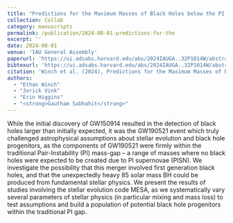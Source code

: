 ```yaml
---
title: "Predictions for the Maximum Masses of Black Holes below the PI Boundary"
collection: Collab
category: manuscripts
permalink: /publication/2024-08-01-predictions-for-the
excerpt: ''
date: 2024-08-01
venue: 'IAU General Assembly'
paperurl: 'https://ui.adsabs.harvard.edu/abs/2024IAUGA..32P1014W/abstract'
bibtexurl: 'https://ui.adsabs.harvard.edu/abs/2024IAUGA..32P1014W/abstract'
citation: 'Winch et al. (2024), Predictions for the Maximum Masses of Black Holes below the PI Boundary, IAU General Assembly'
authors:
  - "Ethan Winch"
  - "Jorick Vink"
  - "Erin Higgins"
  - "<strong>Gautham Sabhahit</strong>"
---
```

While the initial discovery of GW150914 resulted in the detection of black holes larger than initially expected, it was the GW190521 event which truly challenged astrophysical assumptions about stellar evolution and black hole progenitors, as the components of GW190521 were firmly within the traditional Pair-Instability (PI) mass-gap – a range of masses where no black holes were expected to be created due to PI supernovae (PISN). We investigate the possibility that this merger involved first generation black holes, and that the unexpectedly heavy 85 solar mass BH could be produced from fundamental stellar physics. We present the results of studies involving the stellar evolution code MESA, as we systematically vary several parameters of stellar physics (in particular mixing and mass loss) to test assumptions and build a population of potential black hole progenitors within the traditional PI gap.
